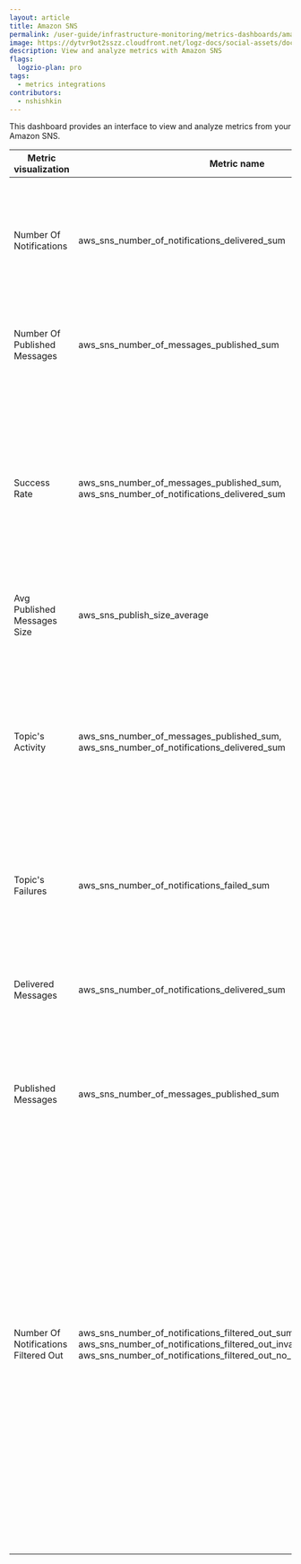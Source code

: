 ```yaml
---
layout: article
title: Amazon SNS
permalink: /user-guide/infrastructure-monitoring/metrics-dashboards/amazon-sns.html 
image: https://dytvr9ot2sszz.cloudfront.net/logz-docs/social-assets/docs-social.jpg
description: View and analyze metrics with Amazon SNS
flags:
  logzio-plan: pro
tags:
  - metrics integrations
contributors:
  - nshishkin
---
```




This dashboard provides an interface to view and analyze metrics from your Amazon SNS.

| Metric visualization                 | Metric name                                                                                                                                                                                                             | Description                                                                                                                                                                                                                                                                                                                                                                                   |
| ------------------------------------ | ----------------------------------------------------------------------------------------------------------------------------------------------------------------------------------------------------------------------- | --------------------------------------------------------------------------------------------------------------------------------------------------------------------------------------------------------------------------------------------------------------------------------------------------------------------------------------------------------------------------------------------- |
| Number Of Notifications              | aws\_sns\_number\_of\_notifications\_delivered\_sum                                                                                                                                                                     | The number of messages successfully delivered from your Amazon SNS topics to subscribing endpoints.                                                                                                                                                                                                                                            |
| Number Of Published Messages         | aws\_sns\_number\_of\_messages\_published\_sum                                                                                                                                                                          | The number of messages published to your Amazon SNS topics.                                                                                                                                                                                                                                                                                                          |
| Success Rate                         | aws\_sns\_number\_of\_messages\_published\_sum, aws\_sns\_number\_of\_notifications\_delivered\_sum                                                                                                                     | The number of messages published to your Amazon SNS topics and the number of messages successfully delivered from your Amazon SNS topics to subscribing endpoints.                                                                                                                                                                                                                            |
| Avg Published Messages Size  | aws\_sns\_publish\_size\_average                                                                                                                                                                                        | The size of messages published.                                                                                                                                                                                                                                                                                                                                                               |
| Topic's Activity                     | aws\_sns\_number\_of\_messages\_published\_sum, aws\_sns\_number\_of\_notifications\_delivered\_sum                                                                                                                     | The number of messages published to your Amazon SNS topics and the number of messages successfully delivered from your Amazon SNS topics to subscribing endpoints.                                                                                                                                                                                                                            |
| Topic's Failures                     | aws\_sns\_number\_of\_notifications\_failed\_sum                                                                                                                                                                        | The number of messages that Amazon SNS failed to deliver.                                                                                                                                                                                                                                                                                                                  |
| Delivered Messages                   | aws\_sns\_number\_of\_notifications\_delivered\_sum                                                                                                                                                                     | The number of messages successfully delivered from your Amazon SNS topics to subscribing endpoints.                                                                                                                                                                                                                              |
| Published Messages                   | aws\_sns\_number\_of\_messages\_published\_sum                                                                                                                                                                          | The number of messages published to your Amazon SNS topics.                                                                                                                                                                                                                                                                                                              |
| Number Of Notifications Filtered Out | aws\_sns\_number\_of\_notifications\_filtered\_out\_sum, aws\_sns\_number\_of\_notifications\_filtered\_out\_invalid\_attributes\_sum, aws\_sns\_number\_of\_notifications\_filtered\_out\_no\_message\_attributes\_sum | The number of messages that were rejected by subscription filter policies, number of messages that were rejected by subscription filter policies because the messages' attributes are invalid – for example, because the attribute JSON is incorrectly formatted and the number of messages that were rejected by subscription filter policies because the messages have no attributes. |
